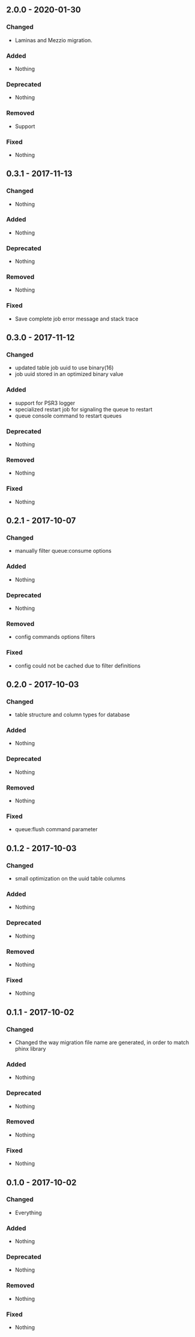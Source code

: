 ## 2.0.0 - 2020-01-30

### Changed
* Laminas and Mezzio migration.

### Added
* Nothing

### Deprecated
* Nothing

### Removed
* Support

### Fixed
* Nothing


## 0.3.1 - 2017-11-13

### Changed
* Nothing

### Added
* Nothing

### Deprecated
* Nothing

### Removed
* Nothing

### Fixed
* Save complete job error message and stack trace


## 0.3.0 - 2017-11-12

### Changed
* updated table job uuid to use binary(16)
* job uuid stored in an optimized binary value

### Added
* support for PSR3 logger
* specialized restart job for signaling the queue to restart
* queue console command to restart queues

### Deprecated
* Nothing

### Removed
* Nothing

### Fixed
* Nothing


## 0.2.1 - 2017-10-07

### Changed
* manually filter queue:consume options

### Added
* Nothing

### Deprecated
* Nothing

### Removed
* config commands options filters

### Fixed
* config could not be cached due to filter definitions


## 0.2.0 - 2017-10-03

### Changed
* table structure and column types for database

### Added
* Nothing

### Deprecated
* Nothing

### Removed
* Nothing

### Fixed
* queue:flush command parameter


## 0.1.2 - 2017-10-03

### Changed
* small optimization on the uuid table columns

### Added
* Nothing

### Deprecated
* Nothing

### Removed
* Nothing

### Fixed
* Nothing


## 0.1.1 - 2017-10-02

### Changed
* Changed the way migration file name are generated, in order to match phinx library

### Added
* Nothing

### Deprecated
* Nothing

### Removed
* Nothing

### Fixed
* Nothing


## 0.1.0 - 2017-10-02

### Changed
* Everything

### Added
* Nothing

### Deprecated
* Nothing

### Removed
* Nothing

### Fixed
* Nothing
